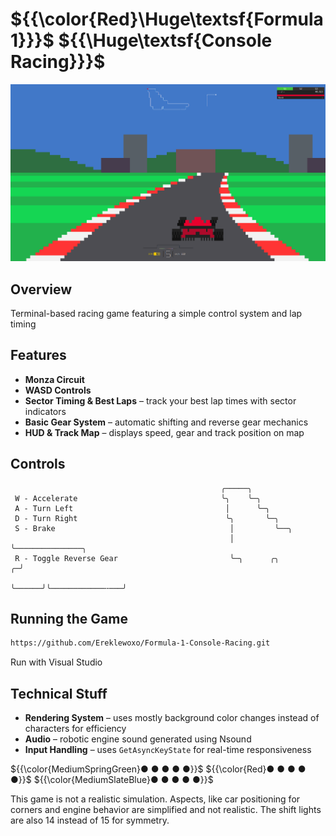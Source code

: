 # ${{\color{Red}\Huge\textsf{Formula 1}}}\$ ${{\Huge\textsf{Console Racing}}}\$

![WOOOOOW](./docs/images/wow.png)

## Overview
Terminal-based racing game featuring a simple control system and lap timing

## Features
- **Monza Circuit**
- **WASD Controls**
- **Sector Timing & Best Laps** – track your best lap times with sector indicators
- **Basic Gear System** – automatic shifting and reverse gear mechanics
- **HUD & Track Map** – displays speed, gear and track position on map

## Controls
```
                                               ╭─────╮                         
 W - Accelerate                                ╰╮    ╰─╮
 A - Turn Left                                  │      ╰─╮                       
 D - Turn Right                                 ╰╮       ╰─╮                  
 S - Brake                                       │         ╰──╮
                                                 │            ╰───────────────╮
 R - Toggle Reverse Gear                         ╰─╮      ╭╮                ╭─╯
                                                   ╰──────╯╰────────────╌───╯  
```

## Running the Game
```bash
https://github.com/Ereklewoxo/Formula-1-Console-Racing.git
```
Run with Visual Studio

## Technical Stuff
- **Rendering System** – uses mostly background color changes instead of characters for efficiency
- **Audio** – robotic engine sound generated using Nsound
- **Input Handling** – uses `GetAsyncKeyState` for real-time responsiveness

${{\color{MediumSpringGreen}● ● ● ● ●}}\$ ${{\color{Red}● ● ● ● ●}}\$ ${{\color{MediumSlateBlue}● ● ● ● ●}}\$

This game is not a realistic simulation. Aspects, like car positioning for corners and engine behavior are simplified and not realistic. The shift lights are also 14 instead of 15 for symmetry.
